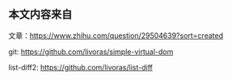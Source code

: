 ## 本文内容来自
文章：https://www.zhihu.com/question/29504639?sort=created

git: https://github.com/livoras/simple-virtual-dom

list-diff2: https://github.com/livoras/list-diff
